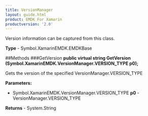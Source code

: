 ```yaml
---
title: VersionManager
layout: guide.html
product: EMDK For Xamarin
productversion: '2.0'
---
```

Version information can be captured from this class.

**Type** - Symbol.XamarinEMDK.EMDKBase

##Methods
###GetVersion
**public virtual string GetVersion (Symbol.XamarinEMDK.VersionManager.VERSION_TYPE p0);**

Gets the version of the specified VersionManager.VERSION_TYPE

**Parameters:** 

* Symbol.XamarinEMDK.VersionManager.VERSION_TYPE **p0** - VersionManager.VERSION_TYPE

**Returns** - System.String












